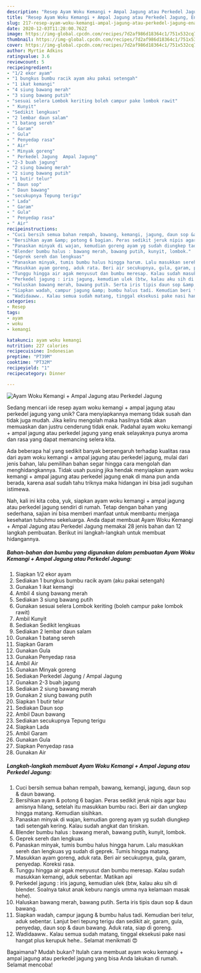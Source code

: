 ```yaml
---
description: "Resep Ayam Woku Kemangi + Ampal Jagung atau Perkedel Jagung, Enak Banget"
title: "Resep Ayam Woku Kemangi + Ampal Jagung atau Perkedel Jagung, Enak Banget"
slug: 217-resep-ayam-woku-kemangi-ampal-jagung-atau-perkedel-jagung-enak-banget
date: 2020-12-03T11:28:00.762Z
image: https://img-global.cpcdn.com/recipes/7d2af986d18364c1/751x532cq70/ayam-woku-kemangi-ampal-jagung-atau-perkedel-jagung-foto-resep-utama.jpg
thumbnail: https://img-global.cpcdn.com/recipes/7d2af986d18364c1/751x532cq70/ayam-woku-kemangi-ampal-jagung-atau-perkedel-jagung-foto-resep-utama.jpg
cover: https://img-global.cpcdn.com/recipes/7d2af986d18364c1/751x532cq70/ayam-woku-kemangi-ampal-jagung-atau-perkedel-jagung-foto-resep-utama.jpg
author: Myrtie Adkins
ratingvalue: 3.6
reviewcount: 5
recipeingredient:
- "1/2 ekor ayam"
- "1 bungkus bumbu racik ayam aku pakai setengah"
- "1 ikat kemangi"
- "4 siung bawang merah"
- "3 siung bawang putih"
- "sesuai selera Lombok keriting boleh campur pake lombok rawit"
- " Kunyit"
- "Sedikit lengkuas"
- "2 lembar daun salam"
- "1 batang sereh"
- " Garam"
- " Gula"
- " Penyedap rasa"
- " Air"
- " Minyak goreng"
- " Perkedel Jagung  Ampal Jagung"
- "2-3 buah jagung"
- "2 siung bawang merah"
- "2 siung bawang putih"
- "1 butir telur"
- " Daun sop"
- " Daun bawang"
- "secukupnya Tepung terigu"
- " Lada"
- " Garam"
- " Gula"
- " Penyedap rasa"
- " Air"
recipeinstructions:
- "Cuci bersih semua bahan rempah, bawang, kemangi, jagung, daun sop &amp; daun bawang."
- "Bersihkan ayam &amp; potong 6 bagian. Peras sedikit jeruk nipis agar bau amisnya hilang, setelah itu masukkan bumbu raci. Beri air dan ungkep hingga matang. Kemudian sisihkan."
- "Panaskan minyak di wajan, kemudian goreng ayam yg sudah diungkep tadi setengah kering. Kalau sudah angkat dan tiriskan."
- "Blender bumbu halus : bawang merah, bawang putih, kunyit, lombok."
- "Geprek sereh dan lengkuas"
- "Panaskan minyak, tumis bumbu halus hingga harum. Lalu masukkan sereh dan lengkuas yg sudah di geprek. Tumis hingga matang."
- "Masukkan ayam goreng, aduk rata. Beri air secukupnya, gula, garam, penyedap. Koreksi rasa."
- "Tunggu hingga air agak menyusut dan bumbu meresap. Kalau sudah masukkan kemangi, aduk sebentar. Matikan api"
- "Perkedel jagung : iris jagung, kemudian ulek (btw, kalau aku sih di blender. Soalnya takut anak keburu nangis umma nya kelamaan masak hehe)."
- "Haluskan bawang merah, bawang putih. Serta iris tipis daun sop &amp; daun bawang."
- "Siapkan wadah, campur jagung &amp; bumbu halus tadi. Kemudian beri telur, aduk sebentar. Lanjut beri tepung terigu dan sedikit air, garam, gula, penyedap, daun sop &amp; daun bawang. Aduk rata, siap di goreng."
- "Wadidaaww.. Kalau semua sudah matang, tinggal eksekusi pake nasi hangat plus kerupuk hehe.. Selamat menikmati 😍"
categories:
- Resep
tags:
- ayam
- woku
- kemangi

katakunci: ayam woku kemangi 
nutrition: 227 calories
recipecuisine: Indonesian
preptime: "PT39M"
cooktime: "PT32M"
recipeyield: "1"
recipecategory: Dinner

---
```



![Ayam Woku Kemangi + Ampal Jagung atau Perkedel Jagung](https://img-global.cpcdn.com/recipes/7d2af986d18364c1/751x532cq70/ayam-woku-kemangi-ampal-jagung-atau-perkedel-jagung-foto-resep-utama.jpg)

Sedang mencari ide resep ayam woku kemangi + ampal jagung atau perkedel jagung yang unik? Cara menyiapkannya memang tidak susah dan tidak juga mudah. Jika keliru mengolah maka hasilnya tidak akan memuaskan dan justru cenderung tidak enak. Padahal ayam woku kemangi + ampal jagung atau perkedel jagung yang enak selayaknya punya aroma dan rasa yang dapat memancing selera kita.



Ada beberapa hal yang sedikit banyak berpengaruh terhadap kualitas rasa dari ayam woku kemangi + ampal jagung atau perkedel jagung, mulai dari jenis bahan, lalu pemilihan bahan segar hingga cara mengolah dan menghidangkannya. Tidak usah pusing jika hendak menyiapkan ayam woku kemangi + ampal jagung atau perkedel jagung enak di mana pun anda berada, karena asal sudah tahu triknya maka hidangan ini bisa jadi suguhan istimewa.


Nah, kali ini kita coba, yuk, siapkan ayam woku kemangi + ampal jagung atau perkedel jagung sendiri di rumah. Tetap dengan bahan yang sederhana, sajian ini bisa memberi manfaat untuk membantu menjaga kesehatan tubuhmu sekeluarga. Anda dapat membuat Ayam Woku Kemangi + Ampal Jagung atau Perkedel Jagung memakai 28 jenis bahan dan 12 langkah pembuatan. Berikut ini langkah-langkah untuk membuat hidangannya.

<!--inarticleads1-->

##### Bahan-bahan dan bumbu yang digunakan dalam pembuatan Ayam Woku Kemangi + Ampal Jagung atau Perkedel Jagung:

1. Siapkan 1/2 ekor ayam
1. Sediakan 1 bungkus bumbu racik ayam (aku pakai setengah)
1. Gunakan 1 ikat kemangi
1. Ambil 4 siung bawang merah
1. Sediakan 3 siung bawang putih
1. Gunakan sesuai selera Lombok keriting (boleh campur pake lombok rawit)
1. Ambil  Kunyit
1. Sediakan Sedikit lengkuas
1. Sediakan 2 lembar daun salam
1. Gunakan 1 batang sereh
1. Siapkan  Garam
1. Gunakan  Gula
1. Gunakan  Penyedap rasa
1. Ambil  Air
1. Gunakan  Minyak goreng
1. Sediakan  Perkedel Jagung / Ampal Jagung
1. Gunakan 2-3 buah jagung
1. Sediakan 2 siung bawang merah
1. Gunakan 2 siung bawang putih
1. Siapkan 1 butir telur
1. Sediakan  Daun sop
1. Ambil  Daun bawang
1. Sediakan secukupnya Tepung terigu
1. Siapkan  Lada
1. Ambil  Garam
1. Gunakan  Gula
1. Siapkan  Penyedap rasa
1. Gunakan  Air




<!--inarticleads2-->

##### Langkah-langkah membuat Ayam Woku Kemangi + Ampal Jagung atau Perkedel Jagung:

1. Cuci bersih semua bahan rempah, bawang, kemangi, jagung, daun sop &amp; daun bawang.
1. Bersihkan ayam &amp; potong 6 bagian. Peras sedikit jeruk nipis agar bau amisnya hilang, setelah itu masukkan bumbu raci. Beri air dan ungkep hingga matang. Kemudian sisihkan.
1. Panaskan minyak di wajan, kemudian goreng ayam yg sudah diungkep tadi setengah kering. Kalau sudah angkat dan tiriskan.
1. Blender bumbu halus : bawang merah, bawang putih, kunyit, lombok.
1. Geprek sereh dan lengkuas
1. Panaskan minyak, tumis bumbu halus hingga harum. Lalu masukkan sereh dan lengkuas yg sudah di geprek. Tumis hingga matang.
1. Masukkan ayam goreng, aduk rata. Beri air secukupnya, gula, garam, penyedap. Koreksi rasa.
1. Tunggu hingga air agak menyusut dan bumbu meresap. Kalau sudah masukkan kemangi, aduk sebentar. Matikan api
1. Perkedel jagung : iris jagung, kemudian ulek (btw, kalau aku sih di blender. Soalnya takut anak keburu nangis umma nya kelamaan masak hehe).
1. Haluskan bawang merah, bawang putih. Serta iris tipis daun sop &amp; daun bawang.
1. Siapkan wadah, campur jagung &amp; bumbu halus tadi. Kemudian beri telur, aduk sebentar. Lanjut beri tepung terigu dan sedikit air, garam, gula, penyedap, daun sop &amp; daun bawang. Aduk rata, siap di goreng.
1. Wadidaaww.. Kalau semua sudah matang, tinggal eksekusi pake nasi hangat plus kerupuk hehe.. Selamat menikmati 😍




Bagaimana? Mudah bukan? Itulah cara membuat ayam woku kemangi + ampal jagung atau perkedel jagung yang bisa Anda lakukan di rumah. Selamat mencoba!

